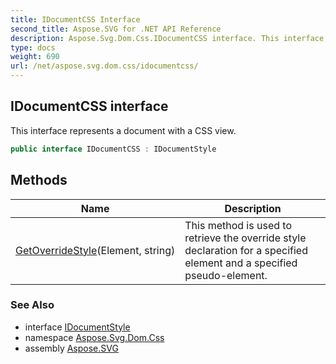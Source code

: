 ```yaml
---
title: IDocumentCSS Interface
second_title: Aspose.SVG for .NET API Reference
description: Aspose.Svg.Dom.Css.IDocumentCSS interface. This interface represents a document with a CSS view
type: docs
weight: 690
url: /net/aspose.svg.dom.css/idocumentcss/
---
```

## IDocumentCSS interface

This interface represents a document with a CSS view.

```csharp
public interface IDocumentCSS : IDocumentStyle
```

## Methods

| Name | Description |
| --- | --- |
| [GetOverrideStyle](../../aspose.svg.dom.css/idocumentcss/getoverridestyle/)(Element, string) | This method is used to retrieve the override style declaration for a specified element and a specified pseudo-element. |

### See Also

* interface [IDocumentStyle](../idocumentstyle/)
* namespace [Aspose.Svg.Dom.Css](../../aspose.svg.dom.css/)
* assembly [Aspose.SVG](../../)
